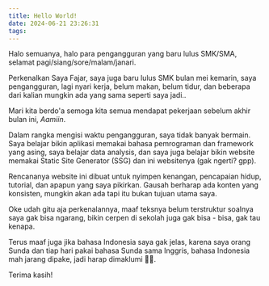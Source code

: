 ```yaml
---
title: Hello World!
date: 2024-06-21 23:26:31
tags:
---
```



Halo semuanya, halo para pengangguran yang baru lulus SMK/SMA, selamat pagi/siang/sore/malam/janari.

Perkenalkan Saya Fajar, saya juga baru lulus SMK bulan mei kemarin, saya pengangguran, lagi nyari kerja, belum makan, belum tidur, dan beberapa dari kalian mungkin ada yang sama seperti saya jadi..

Mari kita berdo'a semoga kita semua mendapat pekerjaan sebelum akhir bulan ini, <em>Aamiin</em>.

Dalam rangka mengisi waktu pengangguran, saya tidak banyak bermain. Saya belajar bikin aplikasi memakai bahasa pemrograman dan framework yang asing, saya belajar data analysis, dan saya juga belajar bikin website memakai Static Site Generator (SSG) dan ini websitenya (gak ngerti? gpp).

Rencananya website ini dibuat untuk nyimpen kenangan, pencapaian hidup, tutorial, dan apapun yang saya pikirkan. Gausah berharap ada konten yang konsisten, mungkin akan ada tapi itu bukan tujuan utama saya.

Oke udah gitu aja perkenalannya, maaf teksnya belum terstruktur soalnya saya gak bisa ngarang, bikin cerpen di sekolah juga gak bisa - bisa, gak tau kenapa.

Terus maaf juga jika bahasa Indonesia saya gak jelas, karena saya orang Sunda dan tiap hari pakai bahasa Sunda sama Inggris, bahasa Indonesia mah jarang dipake, jadi harap dimaklumi 😮‍💨.

Terima kasih!